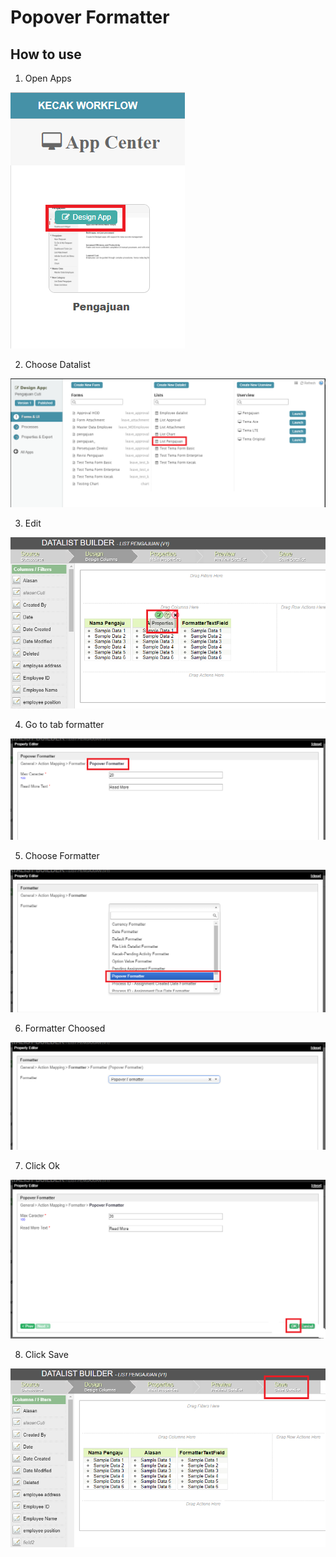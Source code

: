 # Popover Formatter

## How to use

1. Open Apps

<img src="https://raw.githubusercontent.com/kinnara-digital-studio/kecak-workflow/master/docs/assets/popover_openApps.png" alt="" />

2. Choose Datalist

<img src="https://raw.githubusercontent.com/kinnara-digital-studio/kecak-workflow/master/docs/assets/popover_chooseDatalist.png" alt="" />

3. Edit

<img src="https://raw.githubusercontent.com/kinnara-digital-studio/kecak-workflow/master/docs/assets/popover_editProperties.png" alt="" />

4. Go to tab formatter

<img src="https://raw.githubusercontent.com/kinnara-digital-studio/kecak-workflow/master/docs/assets/popover_popoverFormatter.png" alt="" />

5. Choose Formatter

<img src="https://raw.githubusercontent.com/kinnara-digital-studio/kecak-workflow/master/docs/assets/popover_chooseFormatter.png" alt="" />

6. Formatter Choosed

<img src="https://raw.githubusercontent.com/kinnara-digital-studio/kecak-workflow/master/docs/assets/popover_formatterResult.png" alt="" />

7. Click Ok

<img src="https://raw.githubusercontent.com/kinnara-digital-studio/kecak-workflow/master/docs/assets/popover_ok.png" alt="" />


8. Click Save

<img src="https://raw.githubusercontent.com/kinnara-digital-studio/kecak-workflow/master/docs/assets/popover_save.png" alt="" />
